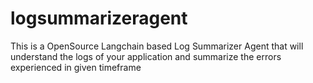 # logsummarizeragent
This is a OpenSource Langchain based Log Summarizer Agent that will understand the logs of your application and summarize the errors experienced in given timeframe 

